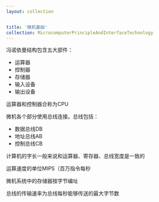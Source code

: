 ```yaml
---
layout: collection


title: '微机基础'
collection: MicrocomputerPrincipleAndInterfaceTechnology
---
```


冯诺依曼结构包含五大部件：
- 运算器
- 控制器
- 存储器
- 输入设备
- 输出设备

运算器和控制器合称为CPU

微机各个部分使用总线连接。总线包括：
- 数据总线DB
- 地址总线AB
- 控制总线CB

计算机的字长一般来说和运算器、寄存器、总线宽度是一致的

运算速度的单位MIPS（百万指令每秒

微机系统中的存储器按字节编址

总线的传输速率为总线每秒能够传送的最大字节数

